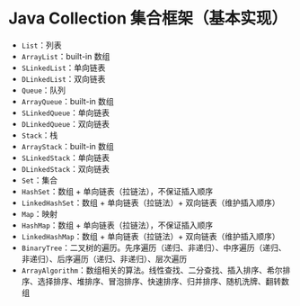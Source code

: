 # Java Collection 集合框架（基本实现）
- `List`：列表
 - `ArrayList`：built-in 数组
 - `SLinkedList`：单向链表
 - `DLinkedList`：双向链表
- `Queue`：队列
 - `ArrayQueue`：built-in 数组
 - `SLinkedQueue`：单向链表
 - `DLinkedQueue`：双向链表
- `Stack`：栈
 - `ArrayStack`：built-in 数组
 - `SLinkedStack`：单向链表
 - `DLinkedStack`：双向链表
- `Set`：集合
 - `HashSet`：数组 + 单向链表（拉链法），不保证插入顺序
 - `LinkedHashSet`：数组 + 单向链表（拉链法）+ 双向链表（维护插入顺序）
- `Map`：映射
 - `HashMap`：数组 + 单向链表（拉链法），不保证插入顺序
 - `LinkedHashMap`：数组 + 单向链表（拉链法）+ 双向链表（维护插入顺序）
- `BinaryTree`：二叉树的遍历。先序遍历（递归、非递归）、中序遍历（递归、非递归）、后序遍历（递归、非递归）、层次遍历
- `ArrayAlgorithm`：数组相关的算法。线性查找、二分查找、插入排序、希尔排序、选择排序、堆排序、冒泡排序、快速排序、归并排序、随机洗牌、翻转数组
